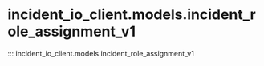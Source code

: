 # incident_io_client.models.incident_role_assignment_v1

::: incident_io_client.models.incident_role_assignment_v1
